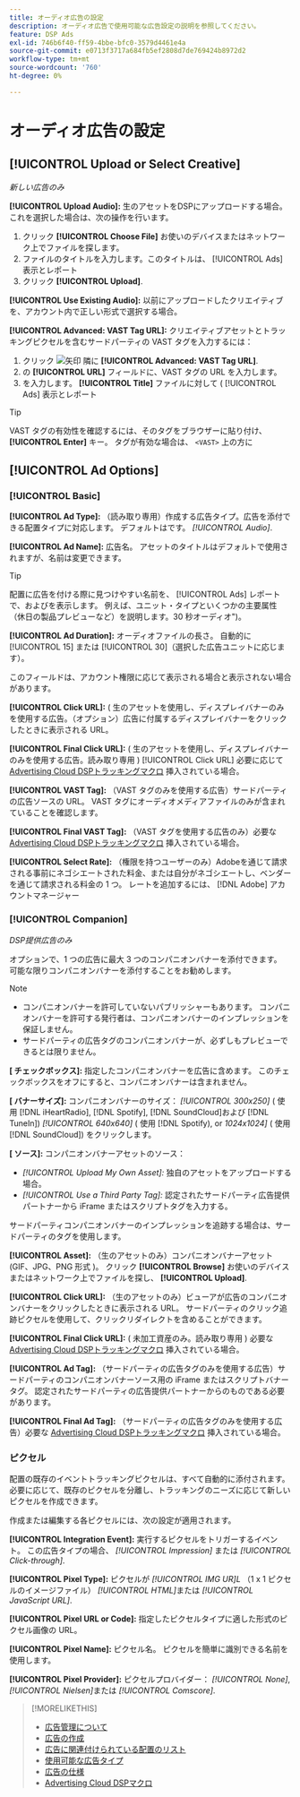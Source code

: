```yaml
---
title: オーディオ広告の設定
description: オーディオ広告で使用可能な広告設定の説明を参照してください。
feature: DSP Ads
exl-id: 746b6f40-ff59-4bbe-bfc0-3579d4461e4a
source-git-commit: e0713f3717a684fb5ef2808d7de769424b8972d2
workflow-type: tm+mt
source-wordcount: '760'
ht-degree: 0%

---
```


# オーディオ広告の設定

## [!UICONTROL Upload or Select Creative]

*新しい広告のみ*

**[!UICONTROL Upload Audio]:** 生のアセットをDSPにアップロードする場合。 これを選択した場合は、次の操作を行います。

1. クリック **[!UICONTROL Choose File]** お使いのデバイスまたはネットワーク上でファイルを探します。
1. ファイルのタイトルを入力します。このタイトルは、 [!UICONTROL Ads] 表示とレポート
1. クリック **[!UICONTROL Upload]**.

**[!UICONTROL Use Existing Audio]:** 以前にアップロードしたクリエイティブを、アカウント内で正しい形式で選択する場合。

**[!UICONTROL Advanced: VAST Tag URL]:** クリエイティブアセットとトラッキングピクセルを含むサードパーティの VAST タグを入力するには：

1. クリック ![矢印](/help/dsp/assets/compressed.png) 隣に **[!UICONTROL Advanced: VAST Tag URL]**.
1. の **[!UICONTROL URL]** フィールドに、VAST タグの URL を入力します。
1. を入力します。 **[!UICONTROL Title]** ファイルに対して ( [!UICONTROL Ads] 表示とレポート

>[!TIP]
>
> VAST タグの有効性を確認するには、そのタグをブラウザーに貼り付け、 **[!UICONTROL Enter]** キー。 タグが有効な場合は、 `<VAST>` 上の方に

## [!UICONTROL Ad Options]

### [!UICONTROL Basic]

**[!UICONTROL Ad Type]:** （読み取り専用）作成する広告タイプ。広告を添付できる配置タイプに対応します。 デフォルトはです。 *[!UICONTROL Audio]*.

**[!UICONTROL Ad Name]:** 広告名。 アセットのタイトルはデフォルトで使用されますが、名前は変更できます。

>[!TIP]
>
> 配置に広告を付ける際に見つけやすい名前を、 [!UICONTROL Ads] レポートで、およびを表示します。 例えば、ユニット・タイプといくつかの主要属性（休日の製品プレビューなど）を説明します。30 秒オーディオ&quot;)。

**[!UICONTROL Ad Duration]:** オーディオファイルの長さ。 自動的に [!UICONTROL 15] または [!UICONTROL 30]（選択した広告ユニットに応じます）。

このフィールドは、アカウント権限に応じて表示される場合と表示されない場合があります。

**[!UICONTROL Click URL]:** ( 生のアセットを使用し、ディスプレイバナーのみを使用する広告。（オプション）広告に付属するディスプレイバナーをクリックしたときに表示される URL。

**[!UICONTROL Final Click URL]:** ( 生のアセットを使用し、ディスプレイバナーのみを使用する広告。読み取り専用 ) [!UICONTROL Click URL] 必要に応じて [Advertising Cloud DSPトラッキングマクロ](/help/dsp/campaign-management/macros.md) 挿入されている場合。

**[!UICONTROL VAST Tag]:** （VAST タグのみを使用する広告）サードパーティの広告ソースの URL。 VAST タグにオーディオメディアファイルのみが含まれていることを確認します。

**[!UICONTROL Final VAST Tag]:** （VAST タグを使用する広告のみ）必要な [Advertising Cloud DSPトラッキングマクロ](/help/dsp/campaign-management/macros.md) 挿入されている場合。

**[!UICONTROL Select Rate]:** （権限を持つユーザーのみ）Adobeを通じて請求される事前にネゴシエートされた料金、または自分がネゴシエートし、ベンダーを通じて請求される料金の 1 つ。 レートを追加するには、 [!DNL Adobe] アカウントマネージャー

### [!UICONTROL Companion]

*DSP提供広告のみ*

オプションで、1 つの広告に最大 3 つのコンパニオンバナーを添付できます。 可能な限りコンパニオンバナーを添付することをお勧めします。

>[!NOTE]
>
>* コンパニオンバナーを許可していないパブリッシャーもあります。 コンパニオンバナーを許可する発行者は、コンパニオンバナーのインプレッションを保証しません。
>* サードパーティの広告タグのコンパニオンバナーが、必ずしもプレビューできるとは限りません。


**\[ チェックボックス\]:** 指定したコンパニオンバナーを広告に含めます。 このチェックボックスをオフにすると、コンパニオンバナーは含まれません。

**\[ バナーサイズ\]:** コンパニオンバナーのサイズ： *[!UICONTROL 300x250]* ( 使用 [!DNL iHeartRadio], [!DNL Spotify], [!DNL SoundCloud]および [!DNL TuneIn]) *[!UICONTROL 640x640]* ( 使用 [!DNL Spotify), or *1024x1024]* ( 使用 [!DNL SoundCloud]) をクリックします。

**\[ ソース\]:** コンパニオンバナーアセットのソース：

* *[!UICONTROL Upload My Own Asset]:* 独自のアセットをアップロードする場合。
* *[!UICONTROL Use a Third Party Tag]:* 認定されたサードパーティ広告提供パートナーから iFrame またはスクリプトタグを入力する。

サードパーティコンパニオンバナーのインプレッションを追跡する場合は、サードパーティのタグを使用します。

**[!UICONTROL Asset]:** （生のアセットのみ）コンパニオンバナーアセット (GIF、JPG、PNG 形式 )。 クリック **[!UICONTROL Browse]** お使いのデバイスまたはネットワーク上でファイルを探し、 **[!UICONTROL Upload]**.

**[!UICONTROL Click URL]:** （生のアセットのみ）ビューアが広告のコンパニオンバナーをクリックしたときに表示される URL。 サードパーティのクリック追跡ピクセルを使用して、クリックリダイレクトを含めることができます。

**[!UICONTROL Final Click URL]:** ( 未加工資産のみ。読み取り専用 ) 必要な [Advertising Cloud DSPトラッキングマクロ](/help/dsp/campaign-management/macros.md) 挿入されている場合。

**[!UICONTROL Ad Tag]:** （サードパーティの広告タグのみを使用する広告）サードパーティのコンパニオンバナーソース用の iFrame またはスクリプトバナータグ。 認定されたサードパーティの広告提供パートナーからのものである必要があります。

**[!UICONTROL Final Ad Tag]:** （サードパーティの広告タグのみを使用する広告）必要な [Advertising Cloud DSPトラッキングマクロ](/help/dsp/campaign-management/macros.md) 挿入されている場合。

### ピクセル

配置の既存のイベントトラッキングピクセルは、すべて自動的に添付されます。 必要に応じて、既存のピクセルを分離し、トラッキングのニーズに応じて新しいピクセルを作成できます。

作成または編集する各ピクセルには、次の設定が適用されます。

**[!UICONTROL Integration Event]:** 実行するピクセルをトリガーするイベント。 この広告タイプの場合、 *[!UICONTROL Impression]* または *[!UICONTROL Click-through]*.

**[!UICONTROL Pixel Type]:** ピクセルが *[!UICONTROL IMG UR]L* （1 x 1 ピクセルのイメージファイル） *[!UICONTROL HTML]*&#x200B;または *[!UICONTROL JavaScript URL]*.

**[!UICONTROL Pixel URL or Code]:** 指定したピクセルタイプに適した形式のピクセル画像の URL。

**[!UICONTROL Pixel Name]:** ピクセル名。 ピクセルを簡単に識別できる名前を使用します。

**[!UICONTROL Pixel Provider]:** ピクセルプロバイダー： *[!UICONTROL None]*, *[!UICONTROL Nielsen]*&#x200B;または *[!UICONTROL Comscore]*.

>[!MORELIKETHIS]
>
>* [広告管理について](ad-about.md)
>* [広告の作成](ad-create.md)
>* [広告に関連付けられている配置のリスト](/help/dsp/campaign-management/ads/ad-list-placements.md)
>* [使用可能な広告タイプ](ad-types.md)
>* [広告の仕様](/help/dsp/assets/ad-specs.pdf)
>* [Advertising Cloud DSPマクロ](/help/dsp/campaign-management/macros.md)

